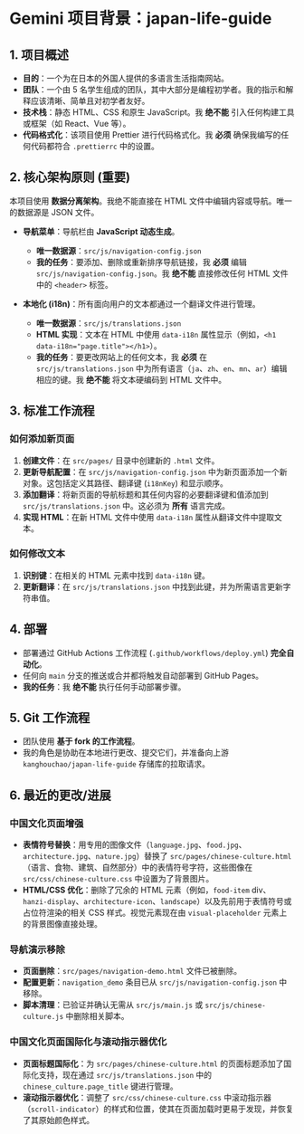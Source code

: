 # Gemini 项目背景：japan-life-guide

## 1. 项目概述

- **目的**：一个为在日本的外国人提供的多语言生活指南网站。
- **团队**：一个由 5 名学生组成的团队，其中大部分是编程初学者。我的指示和解释应该清晰、简单且对初学者友好。
- **技术栈**：静态 HTML、CSS 和原生 JavaScript。我 **绝不能** 引入任何构建工具或框架（如 React、Vue 等）。
- **代码格式化**：该项目使用 Prettier 进行代码格式化。我 **必须** 确保我编写的任何代码都符合 `.prettierrc` 中的设置。

## 2. 核心架构原则 (重要)

本项目使用 **数据分离架构**。我绝不能直接在 HTML 文件中编辑内容或导航。唯一的数据源是 JSON 文件。

- **导航菜单**：导航栏由 **JavaScript 动态生成**。

  - **唯一数据源**：`src/js/navigation-config.json`
  - **我的任务**：要添加、删除或重新排序导航链接，我 **必须** 编辑 `src/js/navigation-config.json`。我 **绝不能** 直接修改任何 HTML 文件中的 `<header>` 标签。

- **本地化 (i18n)**：所有面向用户的文本都通过一个翻译文件进行管理。
  - **唯一数据源**：`src/js/translations.json`
  - **HTML 实现**：文本在 HTML 中使用 `data-i18n` 属性显示（例如，`<h1 data-i18n="page.title"></h1>`）。
  - **我的任务**：要更改网站上的任何文本，我 **必须** 在 `src/js/translations.json` 中为所有语言（`ja`、`zh`、`en`、`mn`、`ar`）编辑相应的键。我 **绝不能** 将文本硬编码到 HTML 文件中。

## 3. 标准工作流程

### 如何添加新页面

1. **创建文件**：在 `src/pages/` 目录中创建新的 `.html` 文件。
2. **更新导航配置**：在 `src/js/navigation-config.json` 中为新页面添加一个新对象。这包括定义其路径、翻译键 (`i18nKey`) 和显示顺序。
3. **添加翻译**：将新页面的导航标题和其任何内容的必要翻译键和值添加到 `src/js/translations.json` 中。这必须为 **所有** 语言完成。
4. **实现 HTML**：在新 HTML 文件中使用 `data-i18n` 属性从翻译文件中提取文本。

### 如何修改文本

1. **识别键**：在相关的 HTML 元素中找到 `data-i18n` 键。
2. **更新翻译**：在 `src/js/translations.json` 中找到此键，并为所需语言更新字符串值。

## 4. 部署

- 部署通过 GitHub Actions 工作流程 (`.github/workflows/deploy.yml`) **完全自动化**。
- 任何向 `main` 分支的推送或合并都将触发自动部署到 GitHub Pages。
- **我的任务**：我 **绝不能** 执行任何手动部署步骤。

## 5. Git 工作流程

- 团队使用 **基于 fork 的工作流程**。
- 我的角色是协助在本地进行更改、提交它们，并准备向上游 `kanghouchao/japan-life-guide` 存储库的拉取请求。

## 6. 最近的更改/进展

### 中国文化页面增强

- **表情符号替换**：用专用的图像文件（`language.jpg`、`food.jpg`、`architecture.jpg`、`nature.jpg`）替换了 `src/pages/chinese-culture.html`（语言、食物、建筑、自然部分）中的表情符号字符，这些图像在 `src/css/chinese-culture.css` 中设置为了背景图片。
- **HTML/CSS 优化**：删除了冗余的 HTML 元素（例如，`food-item` div、`hanzi-display`、`architecture-icon`、`landscape`）以及先前用于表情符号或占位符渲染的相关 CSS 样式。视觉元素现在由 `visual-placeholder` 元素上的背景图像直接处理。

### 导航演示移除

- **页面删除**：`src/pages/navigation-demo.html` 文件已被删除。
- **配置更新**：`navigation_demo` 条目已从 `src/js/navigation-config.json` 中移除。
- **脚本清理**：已验证并确认无需从 `src/js/main.js` 或 `src/js/chinese-culture.js` 中删除相关脚本。

### 中国文化页面国际化与滚动指示器优化

- **页面标题国际化**：为 `src/pages/chinese-culture.html` 的页面标题添加了国际化支持，现在通过 `src/js/translations.json` 中的 `chinese_culture.page_title` 键进行管理。
- **滚动指示器优化**：调整了 `src/css/chinese-culture.css` 中滚动指示器（`scroll-indicator`）的样式和位置，使其在页面加载时更易于发现，并恢复了其原始颜色样式。
